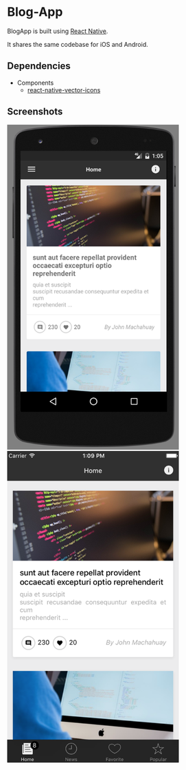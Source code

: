 # Blog-App

BlogApp is built using [React Native](https://facebook.github.io/react-native/).

It shares the same codebase for iOS and Android.

## Dependencies

  - Components
    - [react-native-vector-icons](https://github.com/oblador/react-native-vector-icons)


## Screenshots

  <img src="https://github.com/JohnProg/Blog-App/blob/master/screenshots/Screen%20Shot%202017-02-26%20at%201.05.28%20PM.png" width="400">


  <img src="https://github.com/JohnProg/Blog-App/blob/master/screenshots/Screen%20Shot%202017-02-26%20at%201.08.54%20PM.png" width="400">
